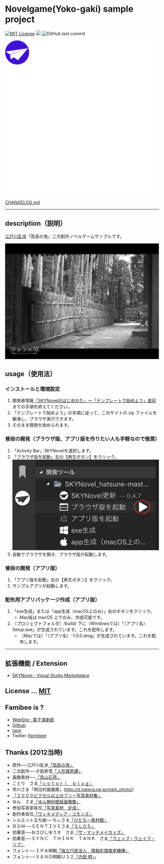 # Novelgame(Yoko-gaki) sample project
[![MIT License](https://img.shields.io/github/license/famibee/SKYNovel_hatsune.svg)](LICENSE)
![](https://img.shields.io/badge/platform-windows%20%7C%20macos-lightgrey.svg)
![GitHub last commit](https://img.shields.io/github/last-commit/famibee/SKYNovel_hatsune)

![logo.svg](https://github.com/famibee/SKYNovel/blob/master/test/icon.svg)

[CHANGELOG.md](CHANGELOG.md)

---
## description（説明）

[江戸川乱歩](https://www.aozora.gr.jp/index_pages/person1779.html)「孤島の鬼」二次創作ノベルゲームサンプルです。

![桜の樹の下には](build/example/manual_th.jpg)

## usage（使用法）

### インストールと環境設定
1. 開発者情報[「SKYNovelのはじめかた」〜「テンプレートで始めよう」直前](https://famibee.github.io/SKYNovel/dev.htm)までの手順を終えてください。
2. 「テンプレートで始めよう」の手順に従って、このサイトの zip ファイルを解凍し、ブラウザ実行できます。
3. そのまま開発を始められます。

### 普段の開発（ブラウザ版、アプリ版を作りたい人も手軽なので推奨）
1. 「Activity Bar」SKYNovelを選択します。
2. 「ブラウザ版を起動」右の【再生ボタン】をクリック。
![](build/example/task_web.png)
3. 自動でブラウザを開き、ブラウザ版が起動します。

### 普段の開発（アプリ版）
1. 「アプリ版を起動」右の【再生ボタン】をクリック。
2. サンプルアプリが起動します。

### 配布用アプリパッケージ作成（アプリ版）
1. 「exe生成」または「app生成（macOS上のみ）」右のボタンをクリック。
	* Mac版は macOS 上でのみ、作成可能です。
2. （プロジェクトフォルダ）/build/ 下に（Windowsでは）「（アプリ名） Setup.exe」が生成されています。これを配布します。
	* （Macでは）「（アプリ名）-1.0.0.dmg」が生成されています。これを配布します。

---
## 拡張機能 / Extension
 - [SKYNovel - Visual Studio Marketplace](https://marketplace.visualstudio.com/items?itemName=famibee.skynovel)

## License ... [MIT](LICENSE)

## Famibee is ?
- [WebSite : 電子演劇部](https://famibee.blog.fc2.com/)
- [Github](https://github.com/famibee/SKYNovel)
- [npm](https://www.npmjs.com/package/skynovel)
- Twitter ([famibee](https://twitter.com/famibee))

## Thanks (2012当時)
- 原作──江戸川乱歩[「孤島の鬼」](http://www.amazon.co.jp/dp/4488401015)
- 二次創作──夕街昇雪[「人形城奇譚」](http://ugainovel.blog112.fc2.com/)
- 画像素材──[「鳥山石燕」](http://ja.wikipedia.org/wiki/鳥山石燕)
- ことり　さま[「ｃｏｔｏｒｉ　ｂｌｏｇ」](http://blog.livedoor.jp/globule_cotori/)
- 早川さま「明治村画像庫」(http://d.hatena.ne.jp/meiji_photo/)
- [「２０００ピクセル以上のフリー写真素材集」](http://sozai-free.com/)
- ゆん　さま[「ゆん無料壁紙画像集」](http://wallpaper.free-photograph.net/jp/)
- 参加写真家各位[「写真素材　足成」](http://www.ashinari.com/)
- 創作者各位[「ウィキメディア・コモンズ」](http://commons.wikimedia.org/wiki/Main_Page)
- シルエット立ち絵──ちぃさま[「びたちー素材館」](http://www.vita-chi.net/sozai1.htm)
- ＢＧＭ──ＳＥＮＴＩＶＥさま[「ＳＬＯＳ」](http://slos.biz/)
- 効果音──おさびしゆうき　さま[「ザ・マッチメイカァズ」](http://osabisi.sakura.ne.jp/m2/)
- 効果音──ＳＹＮＣ　ＴＨＩＮＫ　ＴＡＮＫ　さま[「ウェッブ・ウェイブ・リブ」](http://www.s-t-t.com/wwl/)
- フォント──ＩＰＡ明朝[「独立行政法人　情報処理推進機構」](http://www.ipa.go.jp/)
- フォント──ＸＡＮＯ明朝Ｕ３２[「内田 明」](http://www.ipa.go.jp/)」
